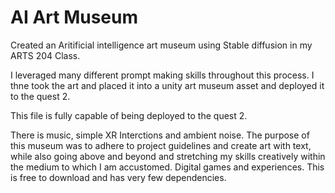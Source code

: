 # AI Art Museum
 
Created an Aritificial intelligence art museum using Stable diffusion in my ARTS 204 Class.

I leveraged many different prompt making skills throughout this process. I thne took the art and placed it into a unity art museum asset and deployed it to the quest 2.

This file is fully capable of being deployed to the quest 2.

There is music, simple XR Interctions and ambient noise. The purpose of this museum was to adhere to project guidelines and create art with text, while also going above and beyond and stretching my skills creatively within the medium to which I am accustomed. Digital games and experiences. This is free to download and has very few dependencies.
